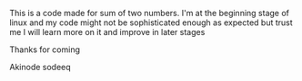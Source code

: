 This is a code made for sum of two numbers. I'm at the beginning stage of linux and my code might not be sophisticated enough as expected but trust me I will learn more on it and improve in later stages

Thanks for coming

Akinode sodeeq 
